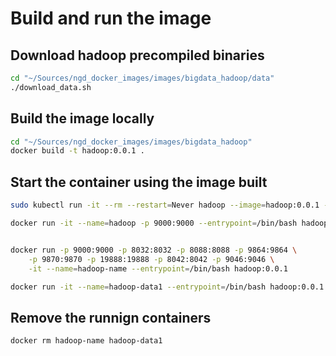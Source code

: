 # Build and run the image

## Download hadoop precompiled binaries

```bash
cd "~/Sources/ngd_docker_images/images/bigdata_hadoop/data"
./download_data.sh
```

## Build the image locally

```bash
cd "~/Sources/ngd_docker_images/images/bigdata_hadoop"
docker build -t hadoop:0.0.1 .
```

## Start the container using the image built

```bash
sudo kubectl run -it --rm --restart=Never hadoop --image=hadoop:0.0.1 -- bash

docker run -it --name=hadoop -p 9000:9000 --entrypoint=/bin/bash hadoop:0.0.1


docker run -p 9000:9000 -p 8032:8032 -p 8088:8088 -p 9864:9864 \
    -p 9870:9870 -p 19888:19888 -p 8042:8042 -p 9046:9046 \
    -it --name=hadoop-name --entrypoint=/bin/bash hadoop:0.0.1

docker run -it --name=hadoop-data1 --entrypoint=/bin/bash hadoop:0.0.1
```

## Remove the runnign containers

```bash
docker rm hadoop-name hadoop-data1
```
